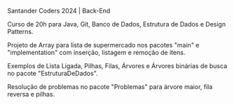 Santander Coders 2024 | Back-End

Curso de 20h para Java, Git, Banco de Dados, Estrutura de Dados e Design Patterns.

Projeto de Array para lista de supermercado nos pacotes "main" e "implementation" com inserção, listagem e remoção de itens.

Exemplos de Lista Ligada, Pilhas, Filas, Árvores e Árvores binárias de busca no pacote "EstruturaDeDados".

Resolução de problemas no pacote "Problemas" para árvore maior, fila reversa e pilhas.

